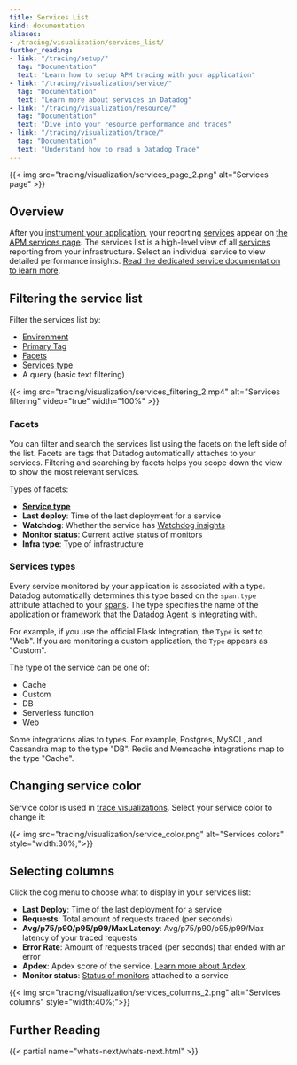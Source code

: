 ```yaml
---
title: Services List
kind: documentation
aliases:
- /tracing/visualization/services_list/
further_reading:
- link: "/tracing/setup/"
  tag: "Documentation"
  text: "Learn how to setup APM tracing with your application"
- link: "/tracing/visualization/service/"
  tag: "Documentation"
  text: "Learn more about services in Datadog"
- link: "/tracing/visualization/resource/"
  tag: "Documentation"
  text: "Dive into your resource performance and traces"
- link: "/tracing/visualization/trace/"
  tag: "Documentation"
  text: "Understand how to read a Datadog Trace"
---
```


{{< img src="tracing/visualization/services_page_2.png" alt="Services page"  >}}

## Overview 

After you [instrument your application][1], your reporting [services][2] appear on [the APM services page][3]. The services list is a high-level view of all [services][4] reporting from your infrastructure.
Select an individual service to view detailed performance insights. [Read the dedicated service documentation to learn more][4].

## Filtering the service list

Filter the services list by:

* [Environment][5]
* [Primary Tag][6]
* [Facets](#facets)
* [Services type](#services-types)
* A query (basic text filtering)


{{< img src="tracing/visualization/services_filtering_2.mp4" alt="Services filtering" video="true" width="100%" >}}

### Facets

You can filter and search the services list using the facets on the left side of the list. Facets are tags that Datadog automatically attaches to your services. Filtering and searching by facets helps you scope down the view to show the most relevant services.

Types of facets:

* [**Service type**](#services-types)
* **Last deploy**: Time of the last deployment for a service
* **Watchdog**: Whether the service has [Watchdog insights][7]
* **Monitor status**: Current active status of monitors
* **Infra type**: Type of infrastructure

### Services types

Every service monitored by your application is associated with a type. Datadog automatically determines this type based on the `span.type` attribute attached to your [spans][8]. The type specifies the name of the application or framework that the Datadog Agent is integrating with.

For example, if you use the official Flask Integration, the `Type` is set to "Web". If you are monitoring a custom application, the `Type` appears as "Custom".

The type of the service can be one of:

*  Cache
*  Custom
*  DB
*  Serverless function
*  Web

Some integrations alias to types. For example, Postgres, MySQL, and Cassandra map to the type "DB". Redis and Memcache integrations map to the type "Cache".

## Changing service color

Service color is used in [trace visualizations][9]. Select your service color to change it:

{{< img src="tracing/visualization/service_color.png" alt="Services colors"  style="width:30%;">}}

## Selecting columns

Click the cog menu to choose what to display in your services list:

* **Last Deploy**: Time of the last deployment for a service
* **Requests**: Total amount of requests traced (per seconds)
* **Avg/p75/p90/p95/p99/Max Latency**: Avg/p75/p90/p95/p99/Max latency of your traced requests
* **Error Rate**: Amount of requests traced (per seconds) that ended with an error
* **Apdex**: Apdex score of the service. [Learn more about Apdex][10].
* **Monitor status**: [Status of monitors][11] attached to a service

{{< img src="tracing/visualization/services_columns_2.png" alt="Services columns" style="width:40%;">}}

## Further Reading

{{< partial name="whats-next/whats-next.html" >}}

[1]: /tracing/send_traces/
[2]: /tracing/visualization/#services
[3]: https://app.datadoghq.com/apm/services
[4]: /tracing/visualization/service/
[5]: /tracing/guide/setting_primary_tags_to_scope/#environment
[6]: /tracing/guide/setting_primary_tags_to_scope/
[7]: /watchdog/
[8]: /tracing/visualization/trace/#spans
[9]: /tracing/visualization/trace/
[10]: /tracing/faq/how-to-configure-an-apdex-for-your-traces-with-datadog-apm/
[11]: /tracing/visualization/service/#service-monitor
